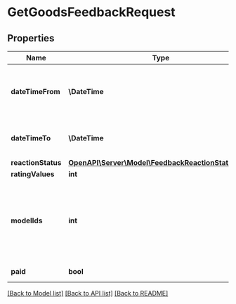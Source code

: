 # GetGoodsFeedbackRequest

## Properties
Name | Type | Description | Notes
------------ | ------------- | ------------- | -------------
**dateTimeFrom** | **\DateTime** | Начало периода. Не включительно.  Если параметр не указан, возвращается информация за 6 месяцев до указанной в &#x60;dateTimeTo&#x60; даты. | [optional] 
**dateTimeTo** | **\DateTime** | Конец периода. Не включительно.  Если параметр не указан, используется текущая дата. | [optional] 
**reactionStatus** | [**OpenAPI\Server\Model\FeedbackReactionStatusType**](FeedbackReactionStatusType.md) |  | [optional] 
**ratingValues** | **int** | Оценка товара. | [optional] 
**modelIds** | **int** | Фильтр по идентификатору модели товара.  Получить идентификатор модели можно с помощью одного из запросов:  * [POST businesses/{businessId}/offer-mappings](../../reference/business-assortment/getOfferMappings.md);  * [POST businesses/{businessId}/offer-cards](../../reference/content/getOfferCardsContentStatus.md);  * [POST models](../../reference/models/getModels.md). | [optional] 
**paid** | **bool** | Фильтр отзывов за баллы Плюса. | [optional] 

[[Back to Model list]](../README.md#documentation-for-models) [[Back to API list]](../README.md#documentation-for-api-endpoints) [[Back to README]](../README.md)



